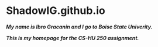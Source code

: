 # ShadowIG.github.io

***My name is Ibro Gracanin and I go to Boise State Univerity.***

***This is my homepage for the CS-HU 250 assignment.***
